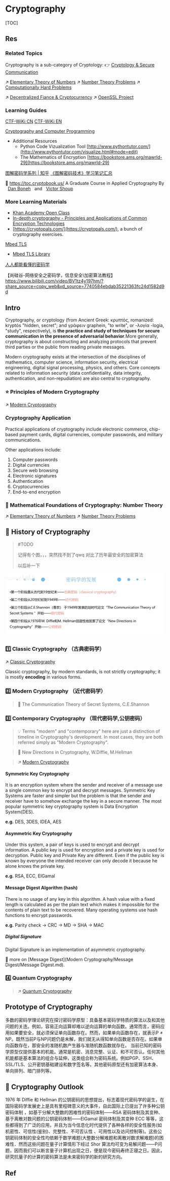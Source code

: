 # Cryptography

[TOC]



## Res
### Related Topics
Cryptography is a sub-category of Cryptology:
👉 [Cryptology & Secure Communication](../Cryptology%20&%20Secure%20Communication.md)

↗ [Elementary Theory of Numbers](../../../🧮%20Mathematics/🧊%20Algebra/Elementary%20Theory%20of%20Numbers/Elementary%20Theory%20of%20Numbers.md)
↗ [Number Theory Problems](../../../🔑%20CS%20Core/🧙‍♂️%20Algorithm%20&%20Data%20Structure/Classic%20Algorithms%20by%20Problems%20&%20Contexts/🦜%20Programming%20Implementation%20of%20Math%20Problems/Algebra%20Problems/Number%20Theory%20Problems/Number%20Theory%20Problems.md)
↗ [Computationally Hard Problems](../../../🧮%20Mathematics/🤼‍♀️%20Mathematical%20Logic/😶‍🌫️%20Theory%20of%20Computation/Computational%20Complexity%20Theory/Computationally%20Hard%20Problems.md)

↗ [Decentralized Fiance & Cryptocurrency](../../../Data-Oriented%20&%20Human-Centered%20Technologies/Web%203.0%20&%20Decentralized%20Finance/Decentralized%20Fiance%20&%20Cryptocurrency/Decentralized%20Fiance%20&%20Cryptocurrency.md)
↗ [OpenSSL Project](../../Network%20Security/🏇%20Network%20Security%20Protocol%20Stacks/🚉%20Transportation%20Layer%20Security%20Protocols/SSL_TLS%20Protocol/SSL%20&%20TLS%20Implementations/OpenSSL%20Project/OpenSSL%20Project.md)


### Learning Guides
[CTF-WiKi CN](https://ctf-wiki.org/crypto/introduction/)
[CTF-WiKi EN](https://ctf-wiki.mahaloz.re)

[Cryptography and Computer Programming](https://macs4200.org/frontmatter.html)
- Additional Resources
	- Python Code Vizualization Tool [http://www.pythontutor.com/](http://www.pythontutor.com/visualize.html#mode=edit)
	- The Mathematics of Encryption [https://bookstore.ams.org/mawrld-29](https://bookstore.ams.org/mawrld-29)

[图解密码学系列 | 知乎](https://www.zhihu.com/column/c_1417266554786078720)
[《图解密码技术》学习笔记汇总](https://blog.csdn.net/qq_29864185/article/details/116743551)

📖 https://toc.cryptobook.us/
A Graduate Course in Applied Cryptography
By   [Dan Boneh](https://crypto.stanford.edu/~dabo)   and   [Victor Shoup](https://shoup.net/)


### More Learning Materials
- [Khan Academy Open Class](http://open.163.com/special/Khan/moderncryptography.html)
- [In-depth cryptography - Principles and Applications of Common Encryption Technologies](https://github.com/yuankeyang/python/blob/master/%E3%80%8A%E6%B7%B1%E5%85%A5)
- [https://cryptopals.com/](https://cryptopals.com/), a bunch of cryptography exercises.

[Mbed TLS](https://www.trustedfirmware.org/projects/mbed-tls/)
- [Mbed TLS Library](https://github.com/Mbed-TLS/mbedtls)

[人人都能看懂的密码学]( https://github.com/guoshijiang/cryptography )

【尚硅谷-网络安全之密码学，信息安全\加密算法教程】 https://www.bilibili.com/video/BV1tz4y197hm/?share_source=copy_web&vd_source=7740584ebdab35221363fc24d1582d9d



## Intro
Cryptography, or cryptology (from Ancient Greek: κρυπτός, romanized: kryptós "hidden, secret"; and γράφειν graphein, "to write", or -λογία -logia, "study", respectively), is **the practice and study of techniques for secure communication in the presence of adversarial behavior**.More generally, cryptography is about constructing and analyzing protocols that prevent third parties or the public from reading private messages. 

Modern cryptography exists at the intersection of the disciplines of mathematics, computer science, information security, electrical engineering, digital signal processing, physics, and others. Core concepts related to information security (data confidentiality, data integrity, authentication, and non-repudiation) are also central to cryptography.


### ⭐ Principles of Modern Cryptography
↗ [Modern Cryptography](Modern%20Cryptography/Modern%20Cryptography.md)


### Cryptography Application
Practical applications of cryptography include electronic commerce, chip-based payment cards, digital currencies, computer passwords, and military communications.

Other applications include:
1. Computer passwords
2. Digital currencies
3. Secure web browsing
4. Electronic signatures
5. Authentication
6. Cryptocurrencies
7. End-to-end encryption


### 🧮 Mathematical Foundations of Cryptography: Number Theory
↗ [Elementary Theory of Numbers](../../../🧮%20Mathematics/🧊%20Algebra/Elementary%20Theory%20of%20Numbers/Elementary%20Theory%20of%20Numbers.md)
↗ [Number Theory Problems](../../../🔑%20CS%20Core/🧙‍♂️%20Algorithm%20&%20Data%20Structure/Classic%20Algorithms%20by%20Problems%20&%20Contexts/🦜%20Programming%20Implementation%20of%20Math%20Problems/Algebra%20Problems/Number%20Theory%20Problems/Number%20Theory%20Problems.md)



## 🐼 History of Cryptography
> #TODO 
>
> 记得有个图，，，突然找不到了qwq 对比了历年最安全的加密算法
>
> 以后补一下


![](../../../../Assets/Pics/Screenshot%202023-01-22%20at%207.36.34%20PM.png)


### 1️⃣ Classic Cryptography （古典密码学）
↗️ [Classic Cryptography](Classic%20Cryptography/Classic%20Cryptography.md)

Classic cryptography, by modern standards, is not strictly cryptography; it is mostly **encoding** in various forms. 


### 2️⃣ Modern Cryptography （近代密码学）
> 📄 The Communication Theory of Secret Systems, C.E.Shannon


### 3️⃣ Contemporary Cryptography （现代密码学,公钥密码）
> 💡 Terms "modern" and "contemporary" here are just a distinction of timeline in Cryptography's development. In most cases, they are both referred simply as "Modern Cryptography".

> 📄 New Directions in Cryptography, W.Diffie, M.Hellman

> ↗️ [Modern Cryptography](Modern%20Cryptography/Modern%20Cryptography.md)
#### Symmetric Key Cryptography
It is an encryption system where the sender and receiver of a message use a single common key to encrypt and decrypt messages. Symmetric Key Systems are faster and simpler but the problem is that the sender and receiver have to somehow exchange the key in a secure manner. The most popular symmetric key cryptography system is Data Encryption System(DES).

**e.g.**
DES, 3DES, IDEA, AES
#### Asymmetric Key Cryptography
Under this system, a pair of keys is used to encrypt and decrypt information. A public key is used for encryption and a private key is used for decryption. Public key and Private Key are different. Even if the public key is known by everyone the intended receiver can only decode it because he alone knows the private key.

**e.g.**
RSA, ECC, EIGamal
#### Message Digest Algorithm (hash)
There is no usage of any key in this algorithm. A hash value with a fixed length is calculated as per the plain text which makes it impossible for the contents of plain text to be recovered. Many operating systems use hash functions to encrypt passwords.

**e.g.**
Parity check -> CRC -> MD -> SHA -> MAC
##### Digital Signature
Digital Signature is an implementation of asymmetric cryptography.

🙈 more on [Message Digest](Modern Cryptography/Message Digest/Message Digest.md). 


### 4️⃣ Quantum Cryptography
> ↗ [Quantum Cryptography](Quantum%20Cryptography/Quantum%20Cryptography.md)



## Prototype of Cryptography
多数的密码学理论研究在探讨密码学原型：具备基本密码学特质的算法以及和其他问题的关连。例如，容易正向运算却难以逆向运算的单向函数。通常而言，密码应用如果要安全，就必须保证单向函数存在。然而，如果单向函数存在，就表示P ≠ NP。既然当前P与NP问题仍是未解，我们就无从得知单向函数是否存在。如果单向函数存在，那安全的准随机数产生器与准随机数函数就存在。 当前已知的密码学原型仅提供基本的机能。通常是机密、消息完整、认证、和不可否认。任何其他机能都是基本算法的组合与延伸，这类组合称为密码系统。例如PGP、SSH、SSL/TLS、公开密钥基础建设和数字签名等。其他密码原型还有加密算法本身、单向排列、暗门排列等。



## 🔭 Cryptography Outlook
1976 年 Diffie 和 Hellman 的公钥密码的思想提出，标志着现代密码学的诞生，在国际密码学发展史上是具有里程碑意义的大事件，自此国际上已提出了许多种公钥密码体制 ，如基于分解大整数的困难性的密码体制——RSA 密码体制及其变种、基于离散对数问题的公钥密码体制——ElGamal 密码体制及其变种 ECC 等等，这些都得到了广泛的应用，并且为当今信息化时代提供了各种各样的安全性服务(如机密性、可信性(鉴别)、完整性、不可否认性 、可用性以及访问控制等)。这些公钥密码体制的安全性均依赖于数学难题(大整数分解难题和离散对数求解难题)的困难性．然而这些问题在量子计算情形下经过 Shor 算法均可变为易解问题——P问题，因而我们可以断言量子计算机出现之日，便是现今密码寿终正寝之日。因此，研究抗量子的计算的密码算法是未来密码学的新的研究方向。



## Ref
[1.1 信息摘要算法简介]:https://www.jianshu.com/p/859bc80129eb
[什么是密码学 - 良良工作室的文章 - 知乎]: https://zhuanlan.zhihu.com/p/104408045
[由古论今，三千年加密算法发展史]: https://www.aqniu.com/learn/28166.html
[Digest -- MDN Docs]: https://developer.mozilla.org/en-US/docs/Web/HTTP/Headers/Digest
[Message-Digest Algorithm 5: Overview and How Does it Work?]: https://www.simplilearn.com/tutorials/cyber-security-tutorial/md5-algorithm
[密码学入门（一） - 秘猿科技的文章 - 知乎]:https://zhuanlan.zhihu.com/p/52208681
[密码学的术语、分类]: https://segmentfault.com/a/1190000013533019
[单向函数]:https://blog.csdn.net/hechenggong159/article/details/81038782

